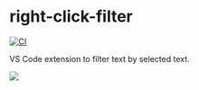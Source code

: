 # right-click-filter

[![CI](https://github.com/winebarrel/vscode-right-click-filter/actions/workflows/ci.yml/badge.svg)](https://github.com/winebarrel/vscode-right-click-filter/actions/workflows/ci.yml)

VS Code extension to filter text by selected text.

![](https://github.com/winebarrel/vscode-right-click-filter/assets/117768/45024f86-1f45-4d72-b353-bd7b7707ff2d)
